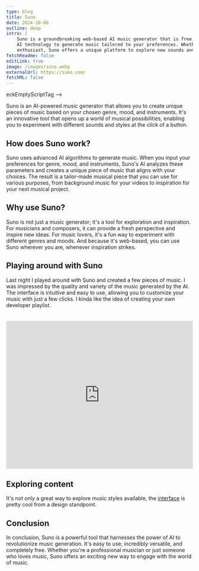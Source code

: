 ```yaml
---
type: blog
title: Suno
date: 2024-10-08
outline: deep
intro: |
    Suno is a groundbreaking web-based AI music generator that is free to use. It leverages the latest advancements in
    AI technology to generate music tailored to your preferences. Whether you're a musician, composer, or simply a music
    enthusiast, Suno offers a unique platform to explore new sounds and ideas.
fetchReadme: false
editLink: true
image: /images/suno.webp
externalUrl: https://suno.com/
fetchML: false
---
```

<!--suppress ALL, CheckEmptyScriptTag, HtmlUnknownAttribute -->eckEmptyScriptTag -->

<script setup>
 import ArticleItem from '/components/ArticleItem.vue';
 import ArticleFooter from '/components/ArticleFooter.vue';
</script>
<ArticleItem :frontmatter="$frontmatter"/>

Suno is an AI-powered music generator that allows you to create unique pieces of music based on your chosen genre, mood,
and instruments. It's an innovative tool that opens up a world of musical possibilities, enabling you to experiment with
different sounds and styles at the click of a button.

## How does Suno work?

Suno uses advanced AI algorithms to generate music. When you input your preferences for genre, mood, and instruments,
Suno's AI analyzes these parameters and creates a unique piece of music that aligns with your choices. The result is a
tailor-made musical piece that you can use for various purposes, from background music for your videos to inspiration
for your next musical project.

## Why use Suno?

Suno is not just a music generator; it's a tool for exploration and inspiration. For musicians and composers, it can
provide a fresh perspective and inspire new ideas. For music lovers, it's a fun way to experiment with different genres
and moods. And because it's web-based, you can use Suno wherever you are, whenever inspiration strikes.

## Playing around with Suno

Last night I played around with Suno and created a few pieces of music. I was impressed by the quality and variety of
the music generated by the AI. The interface is intuitive and easy to use, allowing you to customize your music with
just a few clicks. I kinda like the idea of creating your own developer playlist.

<iframe width="100%" height="400" style="margin: 0; padding-top:15pt; auto; display: block;"
    src="https://www.youtube.com/embed/videoseries?list=PLSERDVdeUnOO8trXobBjzU3i9vKr3hlRa"
    title="YouTube video player" frameborder="0" 
    allow="accelerometer; autoplay; clipboard-write; encrypted-media; gyroscope; picture-in-picture; web-share" 
    referrerpolicy="strict-origin-when-cross-origin" allowfullscreen>
</iframe>

## Exploring content

It's not only a great way to explore music styles available, the [interface](https://suno.com/explore)
is pretty cool from a design standpoint.

## Conclusion

In conclusion, Suno is a powerful tool that harnesses the power of AI to revolutionize music generation. It's easy to
use, incredibly versatile, and completely free. Whether you're a professional musician or just someone who loves music,
Suno offers an exciting new way to engage with the world of music.

<ArticleFooter :frontmatter="$frontmatter"/>
